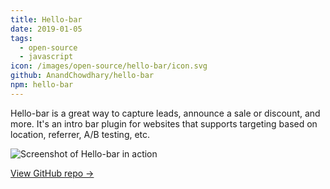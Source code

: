 ```yaml
---
title: Hello-bar
date: 2019-01-05
tags:
  - open-source
  - javascript
icon: /images/open-source/hello-bar/icon.svg
github: AnandChowdhary/hello-bar
npm: hello-bar
---
```


Hello-bar is a great way to capture leads, announce a sale or discount, and more. It's an intro bar plugin for websites that supports targeting based on location, referrer, A/B testing, etc.

<!--more-->

<div class="image"><img alt="Screenshot of Hello-bar in action" src="/images/open-source/hello-bar/screenshot.png"></div>

[View GitHub repo &rarr;](https://github.com/AnandChowdhary/hello-bar)